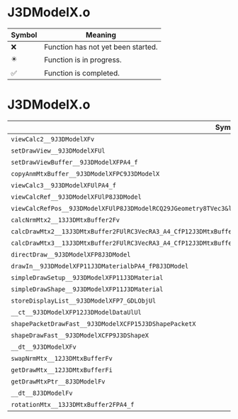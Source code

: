 # J3DModelX.o
| Symbol | Meaning 
| ------------- | ------------- 
| :x: | Function has not yet been started. 
| :eight_pointed_black_star: | Function is in progress. 
| :white_check_mark: | Function is completed. 


# J3DModelX.o
| Symbol | Decompiled? |
| ------------- | ------------- |
| `viewCalc2__9J3DModelXFv` | :x: |
| `setDrawView__9J3DModelXFUl` | :x: |
| `setDrawViewBuffer__9J3DModelXFPA4_f` | :x: |
| `copyAnmMtxBuffer__9J3DModelXFPC9J3DModelX` | :x: |
| `viewCalc3__9J3DModelXFUlPA4_f` | :x: |
| `viewCalcRef__9J3DModelXFUlP8J3DModel` | :x: |
| `viewCalcRefPos__9J3DModelXFUlP8J3DModelRCQ29JGeometry8TVec3&lt;f&gt;RCQ29JGeometry8TVec3&lt;f&gt;` | :x: |
| `calcNrmMtx2__13J3DMtxBuffer2Fv` | :x: |
| `calcDrawMtx2__13J3DMtxBuffer2FUlRC3VecRA3_A4_CfP12J3DMtxBuffer` | :x: |
| `calcDrawMtx3__13J3DMtxBuffer2FUlRC3VecRA3_A4_CfP12J3DMtxBufferRCQ29JGeometry8TVec3&lt;f&gt;RCQ29JGeometry8TVec3&lt;f&gt;` | :x: |
| `directDraw__9J3DModelXFP8J3DModel` | :x: |
| `drawIn__9J3DModelXFP11J3DMaterialbPA4_fP8J3DModel` | :x: |
| `simpleDrawSetup__9J3DModelXFP11J3DMaterial` | :x: |
| `simpleDrawShape__9J3DModelXFP11J3DMaterial` | :x: |
| `storeDisplayList__9J3DModelXFP7_GDLObjUl` | :x: |
| `__ct__9J3DModelXFP12J3DModelDataUlUl` | :x: |
| `shapePacketDrawFast__9J3DModelXCFP15J3DShapePacketX` | :x: |
| `shapeDrawFast__9J3DModelXCFP9J3DShapeX` | :x: |
| `__dt__9J3DModelXFv` | :x: |
| `swapNrmMtx__12J3DMtxBufferFv` | :x: |
| `getDrawMtx__12J3DMtxBufferFi` | :x: |
| `getDrawMtxPtr__8J3DModelFv` | :x: |
| `__dt__8J3DModelFv` | :x: |
| `rotationMtx__13J3DMtxBuffer2FPA4_f` | :x: |
